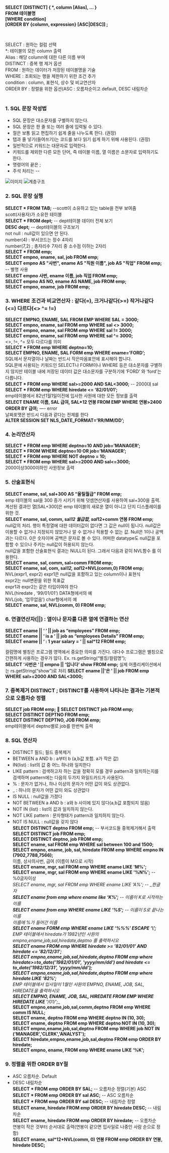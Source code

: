 __SELECT [DISTINCT] { *, column [Alias], ... }  
FROM 테이블명  
[WHERE condition]  
[ORDER BY {column, expression} [ASC|DESC]] ;__  
  
  <br>
  
SELECT : 원하는 컬럼 선택  
*:  테이블의 모든 column 출력  
Alias : 해당 column에 대한 다른 이름 부여  
DISTINCT : 증복 행 제거 옵션  
FROM : 원하는 데이터가 저장된 테이블명을 기술  
WHERE : 조회되는 행을 제한하기 위한 조건 추가  
condition : column, 표현식, 상수 및 비교연산자  
ORDER BY : 정렬을 위한 옵션(ASC : 오름차순이고 default, DESC 내림차순  
<br>

### 1. SQL 문장 작성법
- SQL 문장은 대소문자를 구별하지 않는다.
- SQL 문장은 한 줄 또는 여러 줄에 입력될 수 있다.
- 절은 보통 읽고 편집하기 쉽게 줄을 나누도록 한다. (권장)
- 탭과 줄 넣기(들여쓰기)는 코드를 보다 읽기 쉽게 하기 위해 사용된다. (권장)
- 일반적으로 키워드는 대문자로 입력한다.
- 키워드를 제외한 다른 모든 단어, 즉 테이블 이름, 열 이름은 소문자로 입력하기도 한다.
- 명령어의 끝은 ;
- 주석 처리는 --

![이미지](https://img1.daumcdn.net/thumb/R1280x0/?scode=mtistory2&fname=https%3A%2F%2Fblog.kakaocdn.net%2Fdn%2FWj5i9%2Fbtq6nbalQRh%2F4D8Gku1sb3H3qBgu45j4k1%2Fimg.png)
![계층구조](https://img1.daumcdn.net/thumb/R1280x0/?scode=mtistory2&fname=https%3A%2F%2Fblog.kakaocdn.net%2Fdn%2FA9gkQ%2Fbtq6ll6lOax%2FyfPmyoVyyUliKNkV3Fknh0%2Fimg.jpg)


### 2. SQL 문장 실행
__SELECT * FROM TAB;__ --scott이 소유하고 있는 table을 전부 보여줌  
scott(사용자)가 소유한 테이블  
__SELECT * FROM dept;__ -- dept테이블 데이터 전체 보기  
__DESC dept;__          -- dept테이블의 구조보기  
not null : null값이 있으면 안 된다.  
number(4) : 부서코드는 정수 4자리  
number(7,2) ; 총자리수 7자리 중 소수점 이하는 2자리  
__SELECT * FROM emp;__  
__SELECT empno, ename, sal, job FROM emp;  
SELECT empno AS "사번", ename AS "직원 이름", job AS "직업" FROM emp;__ -- 별명 사용  
__SELECT empno 사번, ename 이름, job 직업 FROM emp;  
SELECT empno AS NO, ename AS NAME, job FROM emp;    
SELECT empno, ename, job FROM emp;__  

### 3. WHERE 조건과 비교연산자 : 같다(=), 크거나같다(>=) 작거나같다(<=) 다르다(<> ^= !=)  
__SELECT EMPNO, ENAME, SAL FROM EMP WHERE SAL = 3000;  
SELECT empno, ename, sal FROM emp WHERE sal <> 3000;  
SELECT empno, ename, sal FROM emp WHERE sal != 3000;  
SELECT empno, ename, sal FROM emp WHERE sal ^= 3000;__  
<>, !=, ^= 모두 다르다를 의미  
__SELECT * FROM emp WHERE deptno=10;  
SELECT EMPNO, ENAME, SAL FORM emp WHERE ename=’FORD’;__  
SQL에서 문자열이나 날짜는 반드시 작은따옴표안에 표시해야 합니다.  
SQL문에 사용되는 키워드인 SELECT나 FORM이나 WHERE 등은 대소문자를 구별하지 않지만 테이블 내에 저장된 데이터 값은 대소문자를 구분하기에 ‘FORD’ 와 ‘ford’는 다릅니다.  
__SELECT * FROM emp WHERE sal>=2000 AND SAL<3000;__ -- 2000대 sal  
__SELECT * FROM emp WHERE hiredate <= ‘82/01/01’;__  
emp테이블에서 82년1월1일이전에 입사한 사원에 대한 모든 정보를 출력  
__SELECT ENAME 이름, SAL 급여, SAL*12 연봉 FROM EMP WHERE 연봉>2400 ORDER BY 급여;__ —- error  
날짜포맷은 반드시 다음과 같다는 전제를 한다  
__ALTER SESSION SET NLS_DATE_FORMAT=’RR/MM/DD’;__  
  
### 4. 논리연산자
__SELECT * FROM emp WHERE deptno=10 AND job=’MANAGER’;  
SELECT * FROM WHERE deptno=10 OR job=’MANAGER’;  
SELECT * FROM emp WHERE NOT deptno = 10;  
SELECT * FROM emp WHERE sal>=2000 AND sal<=3000;__  
2000이상3000이하인 사원정보 출력  

### 5. 산술표현식
__SELECT ename, sal, sal+300 AS “올릴월급” FROM emp;__  
emp 테이블의 sal을 300 증가 시키기 위해 덧셈연산자를 사용하여 sal+300을 출력. 계산된 결과인 열[SAL+300]은 emp 테이블의 새로운 열이 아니고 단지 디스플레이를 위한 것.  
__SELECT ename, sal, comm, sal*12 월급합, sal*12+comm 연봉 FROM emp;__  
null값의 처리. 행이 특정열에 대한 데이터값이 없다면 그 값은 null이 됩니다. null값은 이용할 수 없거나 지정되지 않았거나 알 수 없거나 적용할 수 없는 값. Null은 1이나 공백과는 다르다. 0은 숫자이며 공백은 문자로 볼 수 있다. 어떠한 datatype도 null값을 포함할 수 있으나 주키는 null값이 허용되지 않는다.  
null값을 포함한 산술표현식 결과는 NULL이 된다. 그래서 다음과 같이 NVL함수 를 이용한다.  
__SELECT ename, sal, comm, sal+comm FROM emp;__  
__SELECT ename, sal, com, sal*12, sal*12+NVL(comm,0) FROM emp;__  
NVL(expr1, expr2)  expr1은 null값을 포함하고 있는 column이나 표현식                        
expr2는 null변환을 위한 목표값  
expr1과 expr2는 같은 타입이여야 한다  
NVL(hiredate , ‘99/01/01’) DATA형에서의 예  
NVL(job, ‘업무없음’)      char형에서의 예  
__SELECT ename, sal, NVL(comm, 0) FROM emp;__  

### 6. 연결연산자(||) : 열이나 문자를 다른 열에 연결하는 연산  
__SELECT ename || ‘  ‘ || job as “employees” FROM emp;  
SELECT ename || ‘ is a ‘ || job as “employees Details” FROM emp;  
SELECT ename || ‘ : 1 year salary = ‘ || sal*12 FROM emp;__  

컬럼명에 별칭은 프로그램 영역에서 중요한 의미를 가진다. 대다수 프로그램은 별칭으로 간편하게 사용하는 경우가 많다. Ex. rs.getString(“별칭/컬럼명”);   
__SELECT ‘사번은 ‘ || empno || ‘입니다’ show FROM emp;__
실제 어플리케이션에서는 rs.getString(“show”)로 처리
__SELECT ename ||'은 ' || job
FROM emp
WHERE sal>=2000 AND SAL<3000;__
  
### 7. 중복제거 DISTINCT ; DISTINCT를 사용하여 나타나는 결과는 기본적으로 오름차순 정렬  
__SELECT job FROM emp;  SELECT DISTINCT job FROM emp;  
SELECT DISTINCT DEPTNO FROM emp;  
SELECT DISTINCT DEPTNO, JOB FROM emp;__  
emp테이블에서 deptno별로 job를 한번씩 출력   

### 8. SQL 연산자
- DISTINCT 필드; 필드 중복제거  
- BETWEEN a AND b : a부터 b (a,b값 포함. a가 작은 값)  
- IN(list)            : list의 값 중 어느 하나와 일치한다  
- LIKE pattern       : 검색하고자 하는 값을 정확히 모를 경우 pattern과 일치하는지를 검색하며 pattern에는 다음의 두가지 와일드카드가 사용된다.  
- % : 문자가 없거나, 하나 이상의 문자가 어떤 값이 와도 상관없다.  
- _ : 하나의 문자가 어떤 값이 와도 상관없다  
- IS NULL                : null값을 가졌다  
- NOT BETWEEN a AND b : a와 b 사이에 있지 않다(a,b값 포함되지 않음)  
- NOT IN (list)            : list의 값과 일치하지 않는다.  
- NOT LIKE pattern       : 문자형태가 pattern과 일치하지 않는다.  
- NOT IS NULL           : null값을 갖지 않다  
__SELECT DISTINCT deptno FROM emp;__ -- 부서코드들 중복제거해서 출력  
__SELECT DISTINCT job FROM emp;  
SELECT DISTINCT deptno, job FROM emp;  
SELECT ename, sal FROM emp WHERE sal between 100 and 1500;  
SELECT empno, ename, job, sal, hiredate FROM emp WHERE empno IN (7902,7788,7566);__  
이름, 상사의사번, 급여 (이름이 M으로 시작)  
__SELECT ename, mgr, sal FROM emp WHERE ename LIKE 'M%';  
SELECT ename, mgr, sal FROM emp WHERE ename LIKE '%N%';__ -- %0글자이상  
__SELECT ename, mgr, sal FROM emp WHERE ename LIKE '_A%';__ -- _한글자  
__SELECT ename from emp where ename like ‘K%’;__ -- 이름이 K로 시작하는 이름  
__SELECT ename from emp WHERE ename LIKE ‘%S’;__ -- 이름이 S로 끝나는 이름  
이름에 %가 들어간 이름  
__SELECT ename FORM emp WHERE ename LIKE ‘%\%%’ ESCAPE ‘\’;__  
EMP 테이블에서 hiredate가 1982년인 사원의 empno,ename,job,sal,hiredate,deptno 를 출력하시오  
__SELECT ename FROM emp WHERE hiredate >= '82/01/01' AND hiredate <= '82/12/31';  
SELECT empno,ename,job,sal,hiredate,deptno FROM emp where hiredate>=to_date('1982/01/01', 'yyyy/mm/dd') and hiredate <= to_date('1982/12/31', 'yyyy/mm/dd');__  
__SELECT empno,ename,job,sal,hiredate,deptno FROM emp where hiredate LIKE ‘82%’;__  
EMP 테이블에서 입사일이 1월인 사원의 EMPNO, ENAME, JOB, SAL, HIREDATE을 출력하시오  
__SELECT EMPNO, ENAME, JOB, SAL, HIREDATE FROM EMP WHERE HIREDATE LIKE '__/01/__';__  
__SELECT empno,ename,job,sal,comm,deptno FROM emp WHERE comm IS NULL;  
SELECT ename, deptno FROM emp WHERE deptno IN (10, 30);  
SELECT ename, deptno FROM emp WHERE deptno NOT IN (10, 30);  
SELECT empno,ename,job,sal,deptno FROM emp WHERE job NOT IN ('MANAGER','CLERK','ANALYST');  
SELECT hiredate,empno,ename,job,sal,deptno  FROM emp  ORDER BY hiredate;  
SELECT empno, ename, FROM emp WHERE ename LIKE ‘%K’;__  

### 9. 정렬을 위한 ORDER BY절
- ASC 오름차순. Default  
- DESC 내림차순  
__SELECT *  FROM emp ORDER BY SAL;__ -- 오름차순 정렬(기본) ASC  
__SELECT * FROM emp ORDER BY sal ASC;__ -- ASC 오름차순  
__SELECT * FROM emp ORDER BY sal DESC;__ -- 내림차순 정렬  
__SELECT ename, hiredate FROM emp ORDER BY hiredate DESC;__ -- 내림차순  
__SELECT ename, hiredate FROM emp ORDER BY hiredate;__ -- 오름차순  
연봉이 작은 것부터 순서대로 출력(연봉이 같으면 입사일로 나중인 사람 순으로 정함)  
__SELECT ename, sal*12+NVL(comm, 0) 연봉 FROM emp ORDER BY 연봉, hiredate DESC;__  
